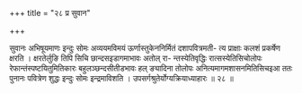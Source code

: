 +++
title = "२८ प्र सुवान"

+++

सुवानः अभिषूयमाणः इन्दुः सोमः अव्ययमविमयं ऊर्णास्तुकेननिर्मितं दशापवित्रमती- त्य प्राक्षाः कलशं प्रकर्षेण क्षरति । क्षरतेर्लुङि तिपि सिचि छान्दसइडागमाभावः अतोल् रा- न्तस्येतिवृद्धिः रात्सस्येतिसिचोलोपः रेफान्तंस्पष्टयितुमितिकारः बहुलञ्छन्दसीतीडभावः हल् ङ्यादिना तोलोपः अनित्यमागमशासनमितिसिचइआ ततः पुनानः पवित्रेण शुद्धः इन्दुः सोमः इन्द्रमाविशति । उपसर्गश्रुतेर्योग्यक्रियाध्याहारः ॥ २८ ॥